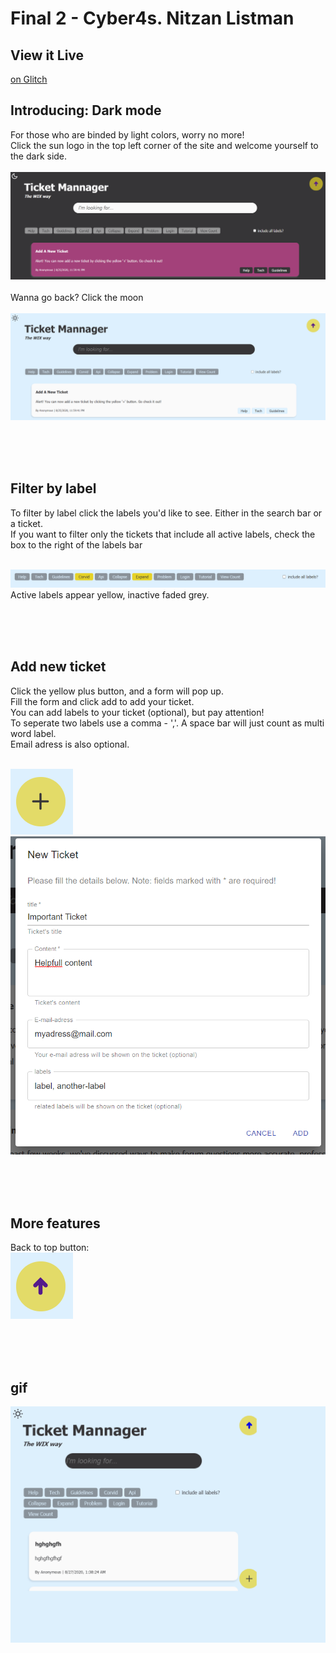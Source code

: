 # Final 2 - Cyber4s. Nitzan Listman

## View it Live
[on Glitch](https://listguy-ticket-mannager-glitch2-2.glitch.me)


## Introducing: Dark mode<br />

For those who are binded by light colors, worry no more!<br/>
Click the sun logo in the top left corner of the site and welcome yourself to the dark side.<br/><br/>
![Dark mode preview](./readme-files/dark-mode-prev.png)<br/><br/>
Wanna go back? Click the moon<br/><br/>
![Light mode preview](./readme-files/light-mode-prev.png)

<br/><br/><br/>

## Filter by label<br />

To filter by label click the labels you'd like to see. Either in the search bar or a ticket.<br/>
If you want to filter only the tickets that include all active labels, check the box to the right of the labels bar<br/><br/>

![Labels bar](./readme-files/labels-bar.png)<br/>
Active labels appear yellow, inactive faded grey.

<br/></br><br/>

## Add new ticket <br />

Click the yellow plus button, and a form will pop up.<br/>
Fill the form and click add to add your ticket.<br/>
You can add labels to your ticket (optional), but pay attention!<br/>
To seperate two labels use a comma - ','. A space bar will just count as multi word label.<br/>
Email adress is also optional.<br/><br/>

![Add button](./readme-files/plus-button.png)<br/>
![New ticket](./readme-files/new-ticket-prompt.png)

<br/></br><br/>

## More features <br />

Back to top button:<br/>
![Back to button](./readme-files/bbt-button.png)<br/>

<br/><br/><br/>


## gif <br/>

![gif](./readme-files/ui-testing-recording.gif)
